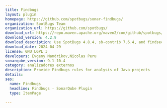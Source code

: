 ```yaml
---
title: Findbugs
layout: plugin
homepage: https://github.com/spotbugs/sonar-findbugs/
organization: SpotBugs Team
organization_url: https://github.com/spotbugs/
download_url: https://repo.maven.apache.org/maven2/com/github/spotbugs/sonar-findbugs-plugin/4.2.9/sonar-findbugs-plugin-4.2.9.jar
download_version: 4.2.9
download_description: Use SpotBugs 4.8.4, sb-contrib 7.6.4, and findsecbugs 1.13.0
download_date: 2024-04-29
license: GNU LGPL 3
developers: Evgeny Mandrikov,Nicolas Peru
sonarqube_version: 9.1-10.4
category: analizadores externos
description: Provide Findbugs rules for analysis of Java projects
details: 
seo:
  name: Findbugs
  headline: Findbugs - SonarQube Plugin
  type: ItemPage

---
```

